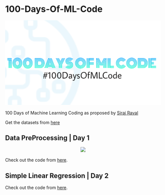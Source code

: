 # 100-Days-Of-ML-Code
<p align="center">
  <img src="https://github.com/MDSADABWASIM/ML-Project/blob/master/assets/ml_image.png">
</p>


100 Days of Machine Learning Coding as proposed by [Siraj Raval](https://github.com/llSourcell)

Get the datasets from [here](https://github.com/MDSADABWASIM/ML-Project/tree/master/datasets)

## Data PreProcessing | Day 1
<p align="center">
  <img src="http://www.dbathings.com/wp-content/uploads/2015/02/Day-1-Calendar.png">
</p>

Check out the code from [here](https://github.com/MDSADABWASIM/ML-Project/blob/master/Code/Day1-DataPreprocessing.ipynb).


## Simple Linear Regression | Day 2
Check out the code from [here](https://github.com/MDSADABWASIM/ML-Project/blob/master/Code/Day2-LinearRegression.ipynb).